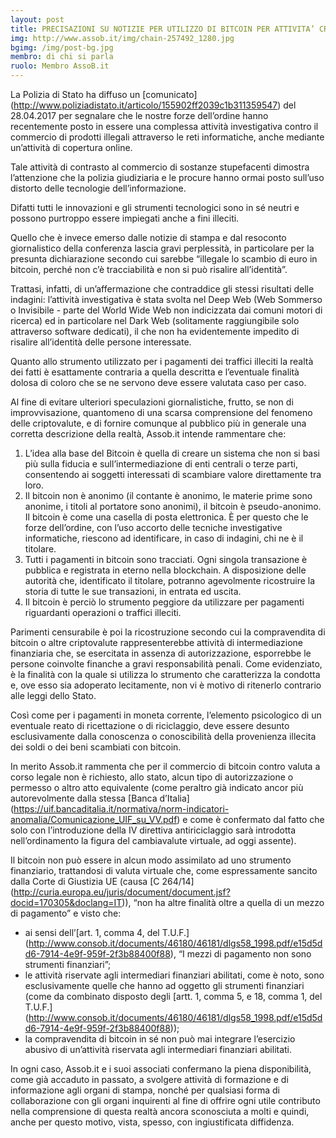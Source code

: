 ```yaml
---
layout: post
title: PRECISAZIONI SU NOTIZIE PER UTILIZZO DI BITCOIN PER ATTIVITA’ CRIMINALI
img: http://www.assob.it/img/chain-257492_1280.jpg
bgimg: /img/post-bg.jpg
membro: di chi si parla
ruolo: Membro AssoB.it
---
```

[//]: # "Scrivere qui  sotto un summary del post"

<!-- more -->
[//]: # "Scrivere qui  sotto il post in markdown"


La Polizia di Stato ha diffuso un [comunicato] (http://www.poliziadistato.it/articolo/155902ff2039c1b311359547) del 28.04.2017 per segnalare che le nostre forze dell’ordine hanno recentemente posto in essere una complessa attività investigativa contro il commercio di prodotti illegali attraverso le reti informatiche, anche mediante un’attività di copertura online.

Tale attività di contrasto al commercio di sostanze stupefacenti dimostra l’attenzione che la polizia giudiziaria e le procure hanno ormai posto sull’uso distorto delle tecnologie dell’informazione.

Difatti tutti le innovazioni e gli strumenti tecnologici sono in sé neutri e possono purtroppo essere impiegati anche a fini illeciti.

Quello che è invece emerso dalle notizie di stampa e dal resoconto giornalistico della conferenza lascia gravi perplessità, in particolare per la presunta dichiarazione secondo cui sarebbe “illegale lo scambio di euro in bitcoin, perché non c’è tracciabilità e non si può risalire all’identità”. 

Trattasi, infatti, di un’affermazione che contraddice gli stessi risultati delle indagini: l’attività investigativa è stata svolta nel Deep Web (Web Sommerso o Invisibile - parte del World Wide Web non indicizzata dai comuni motori di ricerca) ed in particolare nel Dark Web (solitamente raggiungibile solo attraverso software dedicati), il che non ha evidentemente impedito di risalire all’identità delle persone interessate.

Quanto allo strumento utilizzato per i pagamenti dei traffici illeciti la realtà dei fatti è esattamente contraria a quella descritta e l’eventuale finalità dolosa di coloro che se ne servono deve essere valutata caso per caso.

Al fine di evitare ulteriori speculazioni giornalistiche, frutto, se non di improvvisazione, quantomeno di una scarsa comprensione del fenomeno delle criptovalute, e di fornire comunque al pubblico più in generale una corretta descrizione della realtà, Assob.it intende rammentare che:

1.	L’idea alla base del Bitcoin è quella di creare un sistema che non si basi più sulla fiducia e sull’intermediazione di enti centrali o terze parti, consentendo ai soggetti interessati di scambiare valore direttamente tra loro.
2.	Il bitcoin non è anonimo (il contante è anonimo, le materie prime sono anonime, i titoli al portatore sono anonimi), il bitcoin è pseudo-anonimo. Il bitcoin è come una casella di posta elettronica. È per questo che le forze dell’ordine, con l’uso accorto delle tecniche investigative informatiche, riescono ad identificare, in caso di indagini, chi ne è il titolare.  
3.	Tutti i pagamenti in bitcoin sono tracciati. Ogni singola transazione è pubblica e registrata in eterno nella blockchain. A disposizione delle autorità che, identificato il titolare, potranno agevolmente ricostruire la storia di tutte le sue transazioni, in entrata ed uscita. 
4.	Il bitcoin è perciò lo strumento peggiore da utilizzare per pagamenti riguardanti operazioni o traffici illeciti.

Parimenti censurabile è poi la ricostruzione secondo cui la compravendita di bitcoin o altre criptovalute rappresenterebbe attività di intermediazione finanziaria che, se esercitata in assenza di autorizzazione, esporrebbe le persone coinvolte finanche a gravi responsabilità penali. Come evidenziato, è la finalità con la quale si utilizza lo strumento che caratterizza la condotta e, ove esso sia adoperato lecitamente, non vi è motivo di ritenerlo contrario alle leggi dello Stato. 

Così come per i pagamenti in moneta corrente, l’elemento psicologico di un eventuale reato di ricettazione o di riciclaggio, deve essere desunto esclusivamente dalla conoscenza o conoscibilità della provenienza illecita dei soldi o dei beni scambiati con bitcoin.

In merito Assob.it rammenta che per il commercio di bitcoin contro valuta a corso legale non è richiesto, allo stato, alcun tipo di autorizzazione o permesso o altro atto equivalente (come peraltro già indicato ancor più autorevolmente dalla stessa [Banca d’Italia] (https://uif.bancaditalia.it/normativa/norm-indicatori-anomalia/Comunicazione_UIF_su_VV.pdf) e come è confermato dal fatto che solo con l’introduzione della IV direttiva antiriciclaggio sarà introdotta nell’ordinamento la figura del cambiavalute virtuale, ad oggi assente). 

Il bitcoin non può essere in alcun modo assimilato ad uno strumento finanziario, trattandosi di valuta virtuale che, come espressamente sancito dalla Corte di Giustizia UE (causa [C 264/14] (http://curia.europa.eu/juris/document/document.jsf?docid=170305&doclang=IT)), “non ha altre finalità oltre a quella di un mezzo di pagamento” e visto che:

- ai sensi dell’[art. 1, comma 4, del T.U.F.] (http://www.consob.it/documents/46180/46181/dlgs58_1998.pdf/e15d5dd6-7914-4e9f-959f-2f3b88400f88), “I mezzi di pagamento non sono strumenti finanziari”; 
- le attività riservate agli intermediari finanziari abilitati, come è noto, sono esclusivamente quelle che hanno ad oggetto gli strumenti finanziari (come da combinato disposto degli [artt. 1, comma 5, e 18, comma 1, del T.U.F.] (http://www.consob.it/documents/46180/46181/dlgs58_1998.pdf/e15d5dd6-7914-4e9f-959f-2f3b88400f88));
- la compravendita di bitcoin in sé non può mai integrare l’esercizio abusivo di un’attività riservata agli intermediari finanziari abilitati.

In ogni caso, Assob.it e i suoi associati confermano la piena disponibilità, come già accaduto in passato, a svolgere attività di formazione e di informazione agli organi di stampa, nonché per qualsiasi forma di collaborazione con gli organi inquirenti al fine di offrire ogni utile contributo nella comprensione di questa realtà ancora sconosciuta a molti e quindi, anche per questo motivo, vista, spesso, con ingiustificata diffidenza.


